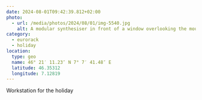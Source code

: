 ```yaml
---
date: 2024-08-01T09:42:39.812+02:00
photo:
  - url: /media/photos/2024/08/01/img-5540.jpg
    alt: A modular synthesiser in front of a window overlooking the mountains
category:
  - eurorack
  - holiday
location:
  type: geo
  name: 46° 21′ 11.23″ N 7° 7′ 41.48″ E
  latitude: 46.35312
  longitude: 7.12819
---
```


Workstation for the holiday

